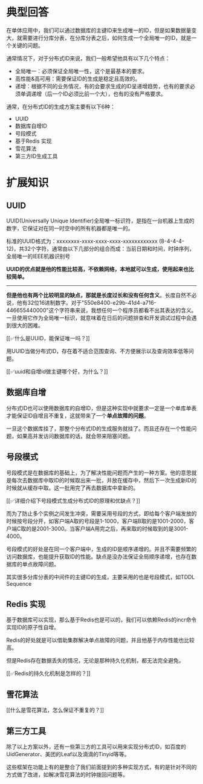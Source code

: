 # 典型回答


在单体应用中，我们可以通过数据库的主键ID来生成唯一的ID，但是如果数据量变大，就需要进行分库分表，在分库分表之后，如何生成一个全局唯一的ID，就是一个关键的问题。



通常情况下，对于分布式ID来说，我们一般希望他具有以下几个特点：



+ 全局唯一：必须保证全局唯一性，这个是最基本的要求。
+ 高性能&高可用：需要保证ID的生成是稳定且高效的。
+ 递增：根据不同的业务情况，有的会要求生成的ID呈递增趋势，也有的要求必须单调递增（后一个ID必须比前一个大），也有的没有严格要求。



通常，在分布式ID的生成方案主要有以下6种：



+ UUID
+ 数据库自增ID
+ 号段模式
+ 基于Redis 实现
+ 雪花算法
+ 第三方ID生成工具



# 扩展知识
## UUID


UUID(Universally Unique Identifier)全局唯一标识符，是指在一台机器上生成的数字，它保证对在同一时空中的所有机器都是唯一的。



标准的UUID格式为：xxxxxxxx-xxxx-xxxx-xxxx-xxxxxxxxxxxx (8-4-4-4-12)，共32个字符，通常由以下几部分的组合而成：当前日期和时间，时钟序列，全局唯一的IEEE机器识别号



**UUID的优点就是他的性能比较高，不依赖网络，本地就可以生成，使用起来也比较简单。**

****

**但是他也有两个比较明显的缺点，那就是长度过长和没有任何含义**。长度自然不必说，他有32位16进制数字。对于"550e8400-e29b-41d4-a716-446655440000"这个字符串来说，我想任何一个程序员都看不出其表达的含义。一旦使用它作为全局唯一标识，就意味着在日后的问题排查和开发调试过程中会遇到很大的困难。



[[✅什么是UUID，能保证唯一吗？]]



用UUID当做分布式ID，存在着不适合范围查询、不方便展示以及查询效率低等问题。



[[✅uuid和自增id做主键哪个好，为什么？]]

## 数据库自增


分布式ID也可以使用数据库的自增ID，但是这种实现中就要求一定是一个单库单表才能保证ID自增且不重复，这就带来了一个**单点故障的问题**。



一旦这个数据库挂了，那整个分布式ID的生成服务就挂了。而且还存在一个性能问题，如果高并发访问数据库的话，就会带来阻塞问题。



## 号段模式


号段模式是在数据库的基础上，为了解决性能问题而产生的一种方案。他的意思就是每次去数据库中取ID的时候取出来一批，并放在缓存中，然后下一次生成新ID的时候就从缓存中取。这一批用完了再去数据库中拿新的。



[[✅详细介绍下号段模式生成分布式ID的原理和优缺点？]]



而为了防止多个实例之间发生冲突，需要采用号段的方式，即给每个客户端发放的时候按号段分开，如客户端A取的号段是1-1000，客户端B取的是1001-2000，客户端C取的是2001-3000。当客户端A用完之后，再来取的时候取到的是3001-4000。



号段模式的好处是在同一个客户端中，生成的ID是顺序递增的。并且不需要频繁的访问数据库，也能提升获取ID的性能。缺点是没办法保证全局顺序递增，也存在数据库的单点故障问题。



其实很多分库分表的中间件的主键ID的生成，主要采用的也是号段模式，如TDDL Sequence



## Redis 实现


基于数据库可以实现，那么基于Redis也是可以的，我们可以依赖Redis的incr命令实现ID的原子性自增。



Redis的好处就是可以借助集群解决单点故障的问题，并且他基于内存性能也比较高。



但是Redis存在数据丢失的情况，无论是那种持久化机制，都无法完全避免。



[[✅Redis的持久化机制是怎样的？]]



## 雪花算法


[[什么是雪花算法，怎么保证不重复的？]]



## 第三方工具


除了以上方案以外，还有一些第三方的工具可以用来实现分布式ID，如百度的UidGenerator、美团的Leaf以及滴滴的Tinyid等等。



这些框架在功能上有的是整合了我们前面提到的多种实现方式，有的是针对不同的方式做了改进，如解决雪花算法的时钟拨回问题等。

<font style="color:rgb(34, 34, 34);">  
</font>



  


